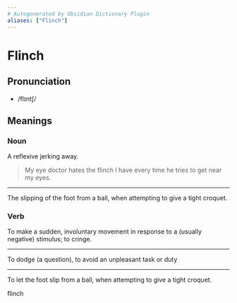 ```yaml
---
# Autogenerated by Obsidian Dictionary Plugin
aliases: ["Flinch"]
---
```


# Flinch

## Pronunciation

- /flɪntʃ/

## Meanings

### Noun

A reflexive jerking away.

> My eye doctor hates the flinch I have every time he tries to get near my eyes.

---

The slipping of the foot from a ball, when attempting to give a tight croquet.

### Verb

To make a sudden, involuntary movement in response to a (usually negative) stimulus; to cringe.

---

To dodge (a question), to avoid an unpleasant task or duty

---

To let the foot slip from a ball, when attempting to give a tight croquet.




flinch